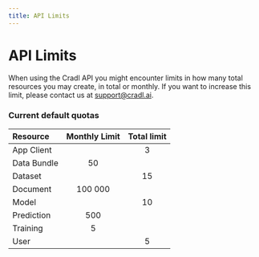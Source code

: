 ```yaml
---
title: API Limits
---
```


# API Limits

When using the Cradl API you might encounter limits in how many total resources you may create, in total or monthly. If you want to increase this limit, please contact us at [support@cradl.ai](mailto:support@lucidtech.ai).

### Current default quotas

| Resource | Monthly Limit | Total limit |
| :--- | :---: | :---: |
| App Client |  | 3 |
| Data Bundle | 50 |  |
| Dataset |  | 15 |
| Document | 100 000 |  |
| Model |  | 10 |
| Prediction | 500 |  |
| Training | 5 |  |
| User |  | 5 |

